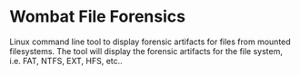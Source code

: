# Wombat File Forensics
Linux command line tool to display forensic artifacts for files from mounted filesystems. The tool will display the forensic artifacts for the file system, i.e. FAT, NTFS, EXT, HFS, etc..
